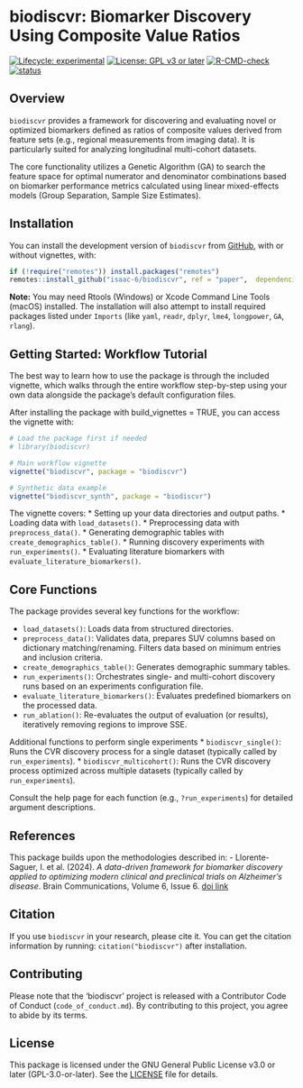 
# biodiscvr: Biomarker Discovery Using Composite Value Ratios

<!-- badges: start -->

[![Lifecycle:
experimental](https://img.shields.io/badge/lifecycle-experimental-orange.svg)](https://lifecycle.r-lib.org/articles/stages.html#experimental)
[![License: GPL v3 or
later](https://img.shields.io/badge/License-GPL%20v3%2B-blue.svg)](https://www.gnu.org/licenses/gpl-3.0)
[![R-CMD-check](https://github.com/isaac-6/biodiscvr/actions/workflows/R-CMD-check.yaml/badge.svg)](https://github.com/isaac-6/biodiscvr/actions/workflows/R-CMD-check.yaml)
[![status](https://joss.theoj.org/papers/f143631ed4b6459a399248867b0da166/status.svg)](https://joss.theoj.org/papers/f143631ed4b6459a399248867b0da166)
<!-- badges: end -->

## Overview

`biodiscvr` provides a framework for discovering and evaluating novel or
optimized biomarkers defined as ratios of composite values derived from
feature sets (e.g., regional measurements from imaging data). It is
particularly suited for analyzing longitudinal multi-cohort datasets.

The core functionality utilizes a Genetic Algorithm (GA) to search the
feature space for optimal numerator and denominator combinations based
on biomarker performance metrics calculated using linear mixed-effects
models (Group Separation, Sample Size Estimates).

## Installation

You can install the development version of `biodiscvr` from
[GitHub](https://github.com/isaac-6/biodiscvr), with or without
vignettes, with:

``` r
if (!require("remotes")) install.packages("remotes")
remotes::install_github("isaac-6/biodiscvr", ref = "paper",  dependencies = TRUE, build_vignettes = TRUE)
```

**Note:** You may need Rtools (Windows) or Xcode Command Line Tools
(macOS) installed. The installation will also attempt to install
required packages listed under `Imports` (like `yaml`, `readr`, `dplyr`,
`lme4`, `longpower`, `GA`, `rlang`).

## Getting Started: Workflow Tutorial

The best way to learn how to use the package is through the included
vignette, which walks through the entire workflow step-by-step using
your own data alongside the package’s default configuration files.

After installing the package with build_vignettes = TRUE, you can access
the vignette with:

``` r
# Load the package first if needed
# library(biodiscvr)

# Main workflow vignette
vignette("biodiscvr", package = "biodiscvr")

# Synthetic data example
vignette("biodiscvr_synth", package = "biodiscvr")
```

The vignette covers: \* Setting up your data directories and output
paths. \* Loading data with `load_datasets()`. \* Preprocessing data
with `preprocess_data()`. \* Generating demographic tables with
`create_demographics_table()`. \* Running discovery experiments with
`run_experiments()`. \* Evaluating literature biomarkers with
`evaluate_literature_biomarkers()`.

## Core Functions

The package provides several key functions for the workflow:

- `load_datasets()`: Loads data from structured directories.
- `preprocess_data()`: Validates data, prepares SUV columns based on
  dictionary matching/renaming. Filters data based on minimum entries
  and inclusion criteria.
- `create_demographics_table()`: Generates demographic summary tables.
- `run_experiments()`: Orchestrates single- and multi-cohort discovery
  runs based on an experiments configuration file.
- `evaluate_literature_biomarkers()`: Evaluates predefined biomarkers on
  the processed data.
- `run_ablation()`: Re-evaluates the output of evaluation (or results),
  iteratively removing regions to improve SSE.

Additional functions to perform single experiments \*
`biodiscvr_single()`: Runs the CVR discovery process for a single
dataset (typically called by `run_experiments`). \*
`biodiscvr_multicohort()`: Runs the CVR discovery process optimized
across multiple datasets (typically called by `run_experiments`).

Consult the help page for each function (e.g., `?run_experiments`) for
detailed argument descriptions.

## References

This package builds upon the methodologies described in: -
Llorente-Saguer, I. et al. (2024). *A data-driven framework for
biomarker discovery applied to optimizing modern clinical and
preclinical trials on Alzheimer’s disease*. Brain Communications, Volume
6, Issue 6. [doi link](https://doi.org/10.1093/braincomms/fcae438)

## Citation

If you use `biodiscvr` in your research, please cite it. You can get the
citation information by running: `citation("biodiscvr")` after
installation.

## Contributing

Please note that the ‘biodiscvr’ project is released with a Contributor
Code of Conduct (`code_of_conduct.md`). By contributing to this project,
you agree to abide by its terms.

## License

This package is licensed under the GNU General Public License v3.0 or
later (GPL-3.0-or-later). See the [LICENSE](LICENSE.md) file for
details.
